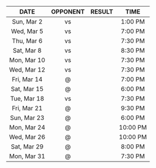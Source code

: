 |    DATE     |         OPPONENT          |  RESULT  |   TIME   |
|:-----------:|:-------------------------:|:--------:|:--------:|
| Sun, Mar 2  |  vs [](/r/denvernuggets)  |          | 1:00 PM  |
| Wed, Mar 5  |     vs [](/r/ripcity)     |          | 7:00 PM  |
| Thu, Mar 6  |     vs [](/r/sixers)      |          | 7:30 PM  |
| Sat, Mar 8  |     vs [](/r/lakers)      |          | 8:30 PM  |
| Mon, Mar 10 |    vs [](/r/utahjazz)     |          | 7:30 PM  |
| Wed, Mar 12 |     vs [](/r/thunder)     |          | 7:30 PM  |
| Fri, Mar 14 |       @ [](/r/heat)       |          | 7:00 PM  |
| Sat, Mar 15 |      @ [](/r/gonets)      |          | 6:00 PM  |
| Tue, Mar 18 |     vs [](/r/gonets)      |          | 7:30 PM  |
| Fri, Mar 21 |     @ [](/r/utahjazz)     |          | 9:30 PM  |
| Sun, Mar 23 |     @ [](/r/ripcity)      |          | 6:00 PM  |
| Mon, Mar 24 |      @ [](/r/kings)       |          | 10:00 PM |
| Wed, Mar 26 |       @ [](/r/suns)       |          | 10:00 PM |
| Sat, Mar 29 |     @ [](/r/nbaspurs)     |          | 8:00 PM  |
| Mon, Mar 31 | @ [](/r/memphisgrizzlies) |          | 7:30 PM  |